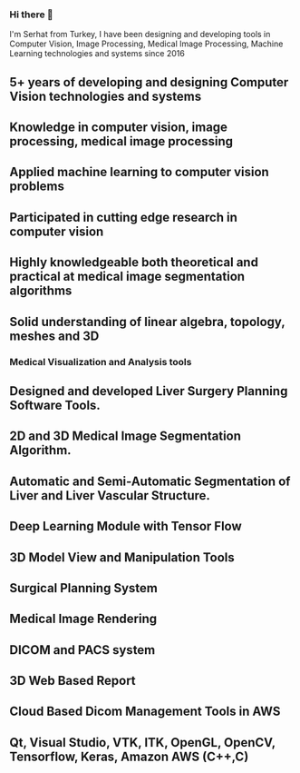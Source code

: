 ### Hi there 👋

I'm Serhat from Turkey, I have been designing and developing tools in Computer Vision, Image Processing, Medical Image Processing, Machine Learning technologies and systems since 2016

## 5+ years of developing and designing Computer Vision technologies and systems
## Knowledge in  computer vision, image processing, medical image processing  
## Applied machine learning to computer vision problems
## Participated in cutting edge research in computer vision
## Highly knowledgeable both theoretical and practical at medical image segmentation algorithms
## Solid understanding of linear algebra, topology, meshes and 3D

### Medical Visualization and Analysis tools 
  ## Designed and developed Liver Surgery Planning Software Tools. 
  ## 2D and 3D Medical Image Segmentation Algorithm.
  ## Automatic and Semi-Automatic Segmentation of Liver and Liver Vascular Structure.
  ## Deep Learning Module with Tensor Flow
  ## 3D Model View and Manipulation Tools
  ## Surgical Planning System
  ## Medical Image Rendering
  ## DICOM and PACS system 
  ## 3D Web Based Report
  ## Cloud Based Dicom Management Tools in AWS
  ## Qt, Visual Studio, VTK, ITK, OpenGL, OpenCV, Tensorflow, Keras, Amazon AWS (C++,C)

